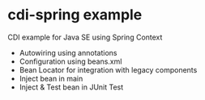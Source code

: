 # cdi-spring example
CDI example for Java SE using Spring Context

* Autowiring using annotations
* Configuration using beans.xml
* Bean Locator for integration with legacy components
* Inject bean in main
* Inject & Test bean in JUnit Test
